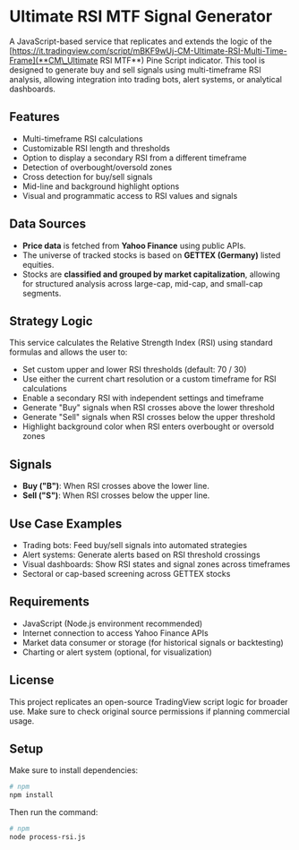# Ultimate RSI MTF Signal Generator

A JavaScript-based service that replicates and extends the logic of the [https://it.tradingview.com/script/mBKF9wUj-CM-Ultimate-RSI-Multi-Time-Frame](**CM\_Ultimate RSI MTF**) Pine Script indicator. This tool is designed to generate buy and sell signals using multi-timeframe RSI analysis, allowing integration into trading bots, alert systems, or analytical dashboards.

## Features

* Multi-timeframe RSI calculations
* Customizable RSI length and thresholds
* Option to display a secondary RSI from a different timeframe
* Detection of overbought/oversold zones
* Cross detection for buy/sell signals
* Mid-line and background highlight options
* Visual and programmatic access to RSI values and signals

## Data Sources

* **Price data** is fetched from **Yahoo Finance** using public APIs.
* The universe of tracked stocks is based on **GETTEX (Germany)** listed equities.
* Stocks are **classified and grouped by market capitalization**, allowing for structured analysis across large-cap, mid-cap, and small-cap segments.

## Strategy Logic

This service calculates the Relative Strength Index (RSI) using standard formulas and allows the user to:

* Set custom upper and lower RSI thresholds (default: 70 / 30)
* Use either the current chart resolution or a custom timeframe for RSI calculations
* Enable a secondary RSI with independent settings and timeframe
* Generate "Buy" signals when RSI crosses above the lower threshold
* Generate "Sell" signals when RSI crosses below the upper threshold
* Highlight background color when RSI enters overbought or oversold zones

## Signals

* **Buy ("B")**: When RSI crosses above the lower line.
* **Sell ("S")**: When RSI crosses below the upper line.

## Use Case Examples

* Trading bots: Feed buy/sell signals into automated strategies
* Alert systems: Generate alerts based on RSI threshold crossings
* Visual dashboards: Show RSI states and signal zones across timeframes
* Sectoral or cap-based screening across GETTEX stocks

## Requirements

* JavaScript (Node.js environment recommended)
* Internet connection to access Yahoo Finance APIs
* Market data consumer or storage (for historical signals or backtesting)
* Charting or alert system (optional, for visualization)

## License

This project replicates an open-source TradingView script logic for broader use. Make sure to check original source permissions if planning commercial usage.

## Setup

Make sure to install dependencies:

```bash
# npm
npm install
```

Then run the command:

```bash
# npm
node process-rsi.js
```
